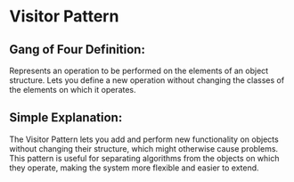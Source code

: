 ﻿# Visitor Pattern

## Gang of Four Definition:
Represents an operation to be performed on the elements of an object structure. Lets you define a new operation without changing the classes of the elements on which it operates.

## Simple Explanation:
The Visitor Pattern lets you add and perform new functionality on objects without changing their structure, which might otherwise cause problems. This pattern is useful for separating algorithms from the objects on which they operate, making the system more flexible and easier to extend.
